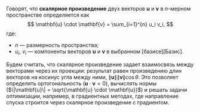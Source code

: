Говорят, что **скалярное произведение** двух векторов $\mathbf{u}$ и $\mathbf{v}$ в $n$-мерном пространстве определяется как
$$
\mathbf{u} \cdot \mathbf{v} = \sum_{i=1}^{n} u_i v_i,
$$
где:
* $n$ — размерность пространства;
* $u_i$, $v_i$ — компоненты векторов $\mathbf{u}$ и $\mathbf{v}$ в выбранном [базисе][Базис].

Будем считать, что скалярное произведение задает взаимосвязь между векторами через их проекции: результат равен произведению длин векторов на косинус угла между ними, $\|\mathbf{u}\| \|\mathbf{v}\| \cos \theta$. Это позволяет определять ортогональность ($\mathbf{u} \cdot \mathbf{v} = 0$), вычислять нормы ($\|\mathbf{u}\| = \sqrt{\mathbf{u} \cdot \mathbf{u}}$) и решать задачи оптимизации, например, в градиентных методах, где направление спуска строится через скалярное произведение с градиентом.